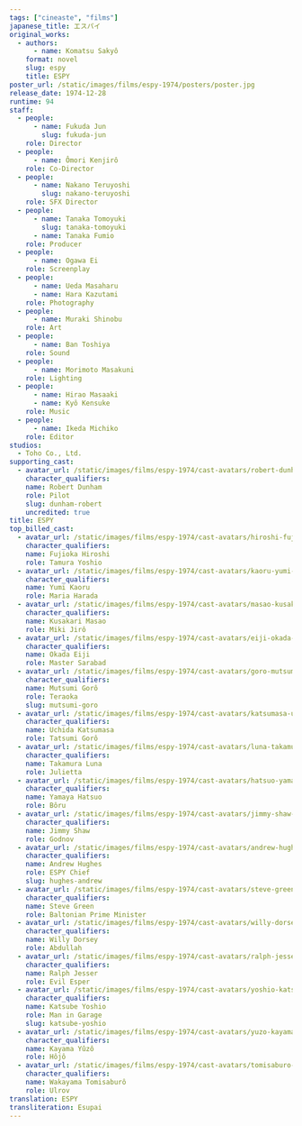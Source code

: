 ```yaml
---
tags: ["cineaste", "films"]
japanese_title: エスパイ
original_works:
  - authors:
      - name: Komatsu Sakyô
    format: novel
    slug: espy
    title: ESPY
poster_url: /static/images/films/espy-1974/posters/poster.jpg
release_date: 1974-12-28
runtime: 94
staff:
  - people:
      - name: Fukuda Jun
        slug: fukuda-jun
    role: Director
  - people:
      - name: Ômori Kenjirô
    role: Co-Director
  - people:
      - name: Nakano Teruyoshi
        slug: nakano-teruyoshi
    role: SFX Director
  - people:
      - name: Tanaka Tomoyuki
        slug: tanaka-tomoyuki
      - name: Tanaka Fumio
    role: Producer
  - people:
      - name: Ogawa Ei
    role: Screenplay
  - people:
      - name: Ueda Masaharu
      - name: Hara Kazutami
    role: Photography
  - people:
      - name: Muraki Shinobu
    role: Art
  - people:
      - name: Ban Toshiya
    role: Sound
  - people:
      - name: Morimoto Masakuni
    role: Lighting
  - people:
      - name: Hirao Masaaki
      - name: Kyô Kensuke
    role: Music
  - people:
      - name: Ikeda Michiko
    role: Editor
studios:
  - Toho Co., Ltd.
supporting_cast:
  - avatar_url: /static/images/films/espy-1974/cast-avatars/robert-dunham-0.jpg
    character_qualifiers:
    name: Robert Dunham
    role: Pilot
    slug: dunham-robert
    uncredited: true
title: ESPY
top_billed_cast:
  - avatar_url: /static/images/films/espy-1974/cast-avatars/hiroshi-fujioka-0.jpg
    character_qualifiers:
    name: Fujioka Hiroshi
    role: Tamura Yoshio
  - avatar_url: /static/images/films/espy-1974/cast-avatars/kaoru-yumi-0.jpg
    character_qualifiers:
    name: Yumi Kaoru
    role: Maria Harada
  - avatar_url: /static/images/films/espy-1974/cast-avatars/masao-kusakari-0.jpg
    character_qualifiers:
    name: Kusakari Masao
    role: Miki Jirô
  - avatar_url: /static/images/films/espy-1974/cast-avatars/eiji-okada-0.jpg
    character_qualifiers:
    name: Okada Eiji
    role: Master Sarabad
  - avatar_url: /static/images/films/espy-1974/cast-avatars/goro-mutsumi-0.jpg
    character_qualifiers:
    name: Mutsumi Gorô
    role: Teraoka
    slug: mutsumi-goro
  - avatar_url: /static/images/films/espy-1974/cast-avatars/katsumasa-uchida-0.jpg
    character_qualifiers:
    name: Uchida Katsumasa
    role: Tatsumi Gorô
  - avatar_url: /static/images/films/espy-1974/cast-avatars/luna-takamura-0.jpg
    character_qualifiers:
    name: Takamura Luna
    role: Julietta
  - avatar_url: /static/images/films/espy-1974/cast-avatars/hatsuo-yamaya-0.jpg
    character_qualifiers:
    name: Yamaya Hatsuo
    role: Bôru
  - avatar_url: /static/images/films/espy-1974/cast-avatars/jimmy-shaw-0.jpg
    character_qualifiers:
    name: Jimmy Shaw
    role: Godnov
  - avatar_url: /static/images/films/espy-1974/cast-avatars/andrew-hughes-0.jpg
    character_qualifiers:
    name: Andrew Hughes
    role: ESPY Chief
    slug: hughes-andrew
  - avatar_url: /static/images/films/espy-1974/cast-avatars/steve-green-0.jpg
    character_qualifiers:
    name: Steve Green
    role: Baltonian Prime Minister
  - avatar_url: /static/images/films/espy-1974/cast-avatars/willy-dorsey-0.jpg
    character_qualifiers:
    name: Willy Dorsey
    role: Abdullah
  - avatar_url: /static/images/films/espy-1974/cast-avatars/ralph-jesser-0.jpg
    character_qualifiers:
    name: Ralph Jesser
    role: Evil Esper
  - avatar_url: /static/images/films/espy-1974/cast-avatars/yoshio-katsube-0.jpg
    character_qualifiers:
    name: Katsube Yoshio
    role: Man in Garage
    slug: katsube-yoshio
  - avatar_url: /static/images/films/espy-1974/cast-avatars/yuzo-kayama-0.jpg
    character_qualifiers:
    name: Kayama Yûzô
    role: Hôjô
  - avatar_url: /static/images/films/espy-1974/cast-avatars/tomisaburo-wakayama-0.jpg
    character_qualifiers:
    name: Wakayama Tomisaburô
    role: Ulrov
translation: ESPY
transliteration: Esupai
---
```

